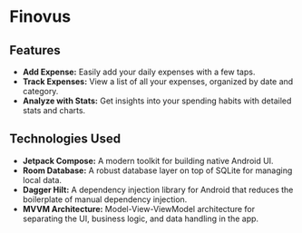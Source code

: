 # Finovus



## Features

- **Add Expense:** Easily add your daily expenses with a few taps.
- **Track Expenses:** View a list of all your expenses, organized by date and category.
- **Analyze with Stats:** Get insights into your spending habits with detailed stats and charts.
  
## Technologies Used

- **Jetpack Compose:** A modern toolkit for building native Android UI.
- **Room Database:** A robust database layer on top of SQLite for managing local data.
- **Dagger Hilt:** A dependency injection library for Android that reduces the boilerplate of manual dependency injection.
- **MVVM Architecture:** Model-View-ViewModel architecture for separating the UI, business logic, and data handling in the app.

